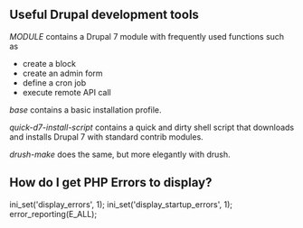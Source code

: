 Useful Drupal development tools
---------------------------------

*MODULE* contains a Drupal 7 module with frequently used functions such as 
* create a block
* create an admin form
* define a cron job
* execute remote API call
 
*base* contains a basic installation profile.
 
*quick-d7-install-script* contains a quick and dirty shell script that downloads and installs Drupal 7 with standard contrib modules.
 
*drush-make* does the same, but more elegantly with drush.

How do I get PHP Errors to display?
---------------------------------

ini_set('display_errors', 1);
ini_set('display_startup_errors', 1);
error_reporting(E_ALL);
